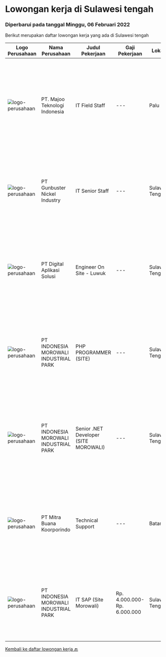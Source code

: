 
  # Lowongan kerja di Sulawesi tengah

  ### Diperbarui pada tanggal Minggu, 06 Februari 2022

  Berikut merupakan daftar lowongan kerja yang ada di Sulawesi tengah

  |Logo Perusahaan | Nama Perusahaan | Judul Pekerjaan | Gaji Pekerjaan | Lokasi | Deskripsi | Tanggal diunggah | Pranala |
  | -------------- | --------------- | --------------- | --------- | --------- | -------------- | ------- | ----------- |
  |![logo-perusahaan](https://image-service-cdn.seek.com.au/2a2c8a948d223cf92abbc34c9b4e6cee325386db/ee4dce1061f3f616224767ad58cb2fc751b8d2dc)|PT. Majoo Teknologi Indonesia|IT Field Staff|---|Palu|Deskripsi Pekerjaan: Melakukan instalasi beserta pengaturan software dan hardware majoo. Memberikan edukasi (training) kepada staff / manager/ owner...|Rabu, 02 Februari 2022|https://www.jobstreet.co.id/id/job/it-field-staff-3767282?token=0~46936c0d-9a22-417c-9576-f7217d13214e&sectionRank=1&jobId=jobstreet-id-job-3767282|
|![logo-perusahaan](https://image-service-cdn.seek.com.au/b5064dcc65945b6a538802803c5c7964bea2108f/ee4dce1061f3f616224767ad58cb2fc751b8d2dc)|PT Gunbuster Nickel Industry|IT Senior Staff|---|Sulawesi Tengah|Qualifications : Minimun D3 Information Technology/ Information Systems / related field ; Minimum 3-4 years experience in mining industry ; Minimum...|Kamis, 03 Februari 2022|https://www.jobstreet.co.id/id/job/it-senior-staff-3778437?token=0~46936c0d-9a22-417c-9576-f7217d13214e&sectionRank=2&jobId=jobstreet-id-job-3778437|
|![logo-perusahaan](https://image-service-cdn.seek.com.au/803ca9e304087209684240b35ebd588ba2398a65/ee4dce1061f3f616224767ad58cb2fc751b8d2dc)|PT Digital Aplikasi Solusi|Engineer On Site - Luwuk|---|Sulawesi Tengah|Job Description: Performing operation and maintenance activities Communicating with manufacturer’s TAC (Technical Assistance Center) and/or utilizing...|Kamis, 03 Februari 2022|https://www.jobstreet.co.id/id/job/engineer-on-site-luwuk-3778209?token=0~46936c0d-9a22-417c-9576-f7217d13214e&sectionRank=3&jobId=jobstreet-id-job-3778209|
|![logo-perusahaan](https://image-service-cdn.seek.com.au/6f1b26962eca03f7c9c9a38ff9e9e5d35b6482b4/ee4dce1061f3f616224767ad58cb2fc751b8d2dc)|PT INDONESIA MOROWALI INDUSTRIAL PARK|PHP PROGRAMMER (SITE)|---|Sulawesi Tengah|Kualifikasi : Usia maks. 30 tahun Pendidikan minimal S1 Memiliki pengalaman minimal 1 tahun di bidang yang sama Paham dengan konsep full-stack...|Kamis, 03 Februari 2022|https://www.jobstreet.co.id/id/job/php-programmer-site-3778775?token=0~46936c0d-9a22-417c-9576-f7217d13214e&sectionRank=4&jobId=jobstreet-id-job-3778775|
|![logo-perusahaan](https://image-service-cdn.seek.com.au/6f1b26962eca03f7c9c9a38ff9e9e5d35b6482b4/ee4dce1061f3f616224767ad58cb2fc751b8d2dc)|PT INDONESIA MOROWALI INDUSTRIAL PARK|Senior .NET Developer (SITE MOROWALI)|---|Sulawesi Tengah|Requirements : More than 5 years of experience as a .NET developer using C#, ASP.NET, ASP.NET Core, NET Framework, Web Forms, and MVC. Have knowledge...|Senin, 31 Januari 2022|https://www.jobstreet.co.id/id/job/senior-net-developer-site-morowali-3774644?token=0~46936c0d-9a22-417c-9576-f7217d13214e&sectionRank=5&jobId=jobstreet-id-job-3774644|
|![logo-perusahaan](https://image-service-cdn.seek.com.au/f239709d655cb2106929c841dd2b71edd206015d/ee4dce1061f3f616224767ad58cb2fc751b8d2dc)|PT Mitra Buana Koorporindo|Technical Support|---|Batam|Maksimal 35 tahun Pendidikan Minimal SMK / D3 / S1 Teknik Informatika/ Jaringan / Elektro Memiliki pengetahuan tentang Hardware &amp; Software system,...|Senin, 17 Januari 2022|https://www.jobstreet.co.id/id/job/technical-support-3758182?token=0~46936c0d-9a22-417c-9576-f7217d13214e&sectionRank=6&jobId=jobstreet-id-job-3758182|
|![logo-perusahaan](https://image-service-cdn.seek.com.au/6f1b26962eca03f7c9c9a38ff9e9e5d35b6482b4/ee4dce1061f3f616224767ad58cb2fc751b8d2dc)|PT INDONESIA MOROWALI INDUSTRIAL PARK|IT SAP (Site Morowali)|Rp. 4.000.000-Rp. 6.000.000|Sulawesi Tengah|Requirements:: Age max 30 years Bachelor degree Have at least 1 year experience in the same field Familiar with full-stack developer concept with PHP...|Jumat, 14 Januari 2022|https://www.jobstreet.co.id/id/job/it-sap-site-morowali-3756329?token=0~46936c0d-9a22-417c-9576-f7217d13214e&sectionRank=7&jobId=jobstreet-id-job-3756329|


  [Kembali ke daftar lowongan kerja 🔙](../README.md#daftar-lowongan-kerja)
  